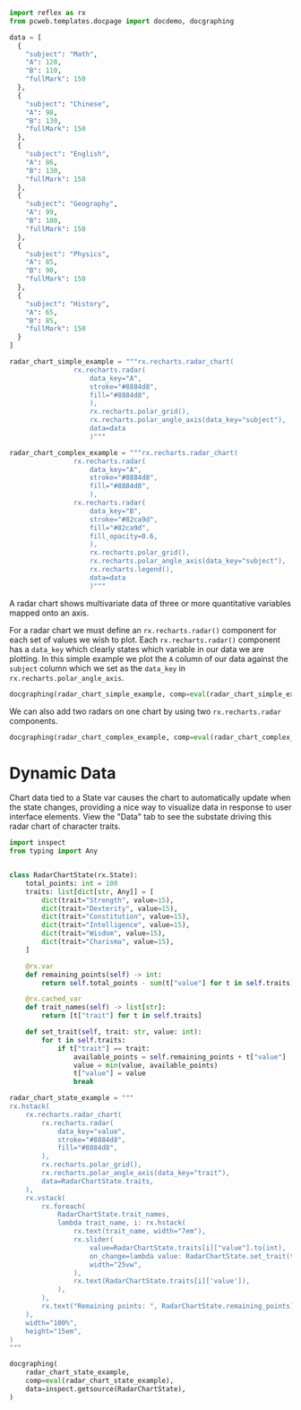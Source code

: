 ```python exec
import reflex as rx
from pcweb.templates.docpage import docdemo, docgraphing

data = [
  {
    "subject": "Math",
    "A": 120,
    "B": 110,
    "fullMark": 150
  },
  {
    "subject": "Chinese",
    "A": 98,
    "B": 130,
    "fullMark": 150
  },
  {
    "subject": "English",
    "A": 86,
    "B": 130,
    "fullMark": 150
  },
  {
    "subject": "Geography",
    "A": 99,
    "B": 100,
    "fullMark": 150
  },
  {
    "subject": "Physics",
    "A": 85,
    "B": 90,
    "fullMark": 150
  },
  {
    "subject": "History",
    "A": 65,
    "B": 85,
    "fullMark": 150
  }
]

radar_chart_simple_example = """rx.recharts.radar_chart(
                rx.recharts.radar(
                    data_key="A",
                    stroke="#8884d8",
                    fill="#8884d8",
                    ),
                    rx.recharts.polar_grid(),
                    rx.recharts.polar_angle_axis(data_key="subject"),
                    data=data
                    )"""

radar_chart_complex_example = """rx.recharts.radar_chart(
                rx.recharts.radar(
                    data_key="A",
                    stroke="#8884d8",
                    fill="#8884d8",
                    ),
                rx.recharts.radar(
                    data_key="B",
                    stroke="#82ca9d",
                    fill="#82ca9d",
                    fill_opacity=0.6,
                    ),
                    rx.recharts.polar_grid(),
                    rx.recharts.polar_angle_axis(data_key="subject"),
                    rx.recharts.legend(),
                    data=data
                    )"""

```

A radar chart shows multivariate data of three or more quantitative variables mapped onto an axis. 

For a radar chart we must define an `rx.recharts.radar()` component for each set of values we wish to plot. Each `rx.recharts.radar()` component has a `data_key` which clearly states which variable in our data we are plotting. In this simple example we plot the `A` column of our data against the `subject` column which we set as the `data_key` in `rx.recharts.polar_angle_axis`. 


```python eval
docgraphing(radar_chart_simple_example, comp=eval(radar_chart_simple_example),  data =  "data=" + str(data))
```

We can also add two radars on one chart by using two `rx.recharts.radar` components.

```python eval
docgraphing(radar_chart_complex_example, comp=eval(radar_chart_complex_example),  data =  "data=" + str(data))
```

# Dynamic Data

Chart data tied to a State var causes the chart to automatically update when the
state changes, providing a nice way to visualize data in response to user
interface elements. View the "Data" tab to see the substate driving this
radar chart of character traits.

```python exec
import inspect
from typing import Any


class RadarChartState(rx.State):
    total_points: int = 100
    traits: list[dict[str, Any]] = [
        dict(trait="Strength", value=15),
        dict(trait="Dexterity", value=15),
        dict(trait="Constitution", value=15),
        dict(trait="Intelligence", value=15),
        dict(trait="Wisdom", value=15),
        dict(trait="Charisma", value=15),
    ]

    @rx.var
    def remaining_points(self) -> int:
        return self.total_points - sum(t["value"] for t in self.traits)

    @rx.cached_var
    def trait_names(self) -> list[str]:
        return [t["trait"] for t in self.traits]

    def set_trait(self, trait: str, value: int):
        for t in self.traits:
            if t["trait"] == trait:
                available_points = self.remaining_points + t["value"]
                value = min(value, available_points)
                t["value"] = value
                break

radar_chart_state_example = """
rx.hstack(
    rx.recharts.radar_chart(
        rx.recharts.radar(
            data_key="value",
            stroke="#8884d8",
            fill="#8884d8",
        ),
        rx.recharts.polar_grid(),
        rx.recharts.polar_angle_axis(data_key="trait"),
        data=RadarChartState.traits,
    ),
    rx.vstack(
        rx.foreach(
            RadarChartState.trait_names,
            lambda trait_name, i: rx.hstack(
                rx.text(trait_name, width="7em"),
                rx.slider(
                    value=RadarChartState.traits[i]["value"].to(int),
                    on_change=lambda value: RadarChartState.set_trait(trait_name, value),
                    width="25vw",
                ),
                rx.text(RadarChartState.traits[i]['value']),
            ),
        ),
        rx.text("Remaining points: ", RadarChartState.remaining_points),
    ),
    width="100%",
    height="15em",
)
"""
```

```python eval
docgraphing(
    radar_chart_state_example,
    comp=eval(radar_chart_state_example),
    data=inspect.getsource(RadarChartState),
)
```